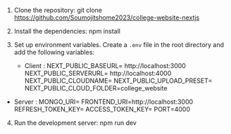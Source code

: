 1. Clone the repository:   git clone https://github.com/Soumojitshome2023/college-website-nextjs

 2. Install the dependencies:
  npm install

3. Set up environment variables. Create a `.env` file in the root directory and add the following variables:

   * Client :
    NEXT_PUBLIC_BASEURL= http://localhost:3000
    NEXT_PUBLIC_SERVERURL= http://localhost:4000
     NEXT_PUBLIC_CLOUDNAME=
    NEXT_PUBLIC_UPLOAD_PRESET=
    NEXT_PUBLIC_CLOUD_FOLDER=college_website


  * Server :
   MONGO_URI=
   FRONTEND_URI=http://localhost:3000
   REFRESH_TOKEN_KEY=
   ACCESS_TOKEN_KEY=
    PORT=4000

4. Run the development server:
    npm run dev

